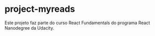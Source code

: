 # project-myreads
Este projeto faz parte do curso React Fundamentals do programa React Nanodegree da Udacity.
